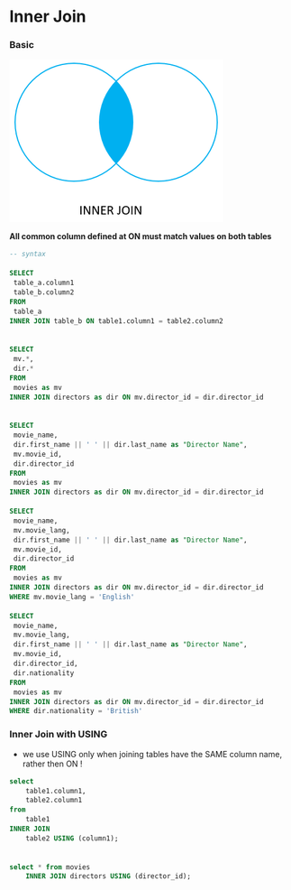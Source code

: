 # Inner Join

### Basic                    

![](../../.gitbook/assets/image%20%283%29.png)

**All common column defined at ON must match values on both tables**

```sql
-- syntax

SELECT
 table_a.column1
 table_b.column2
FROM
 table_a
INNER JOIN table_b ON table1.column1 = table2.column2


SELECT
 mv.*,
 dir.*
FROM
 movies as mv
INNER JOIN directors as dir ON mv.director_id = dir.director_id


SELECT
 movie_name,
 dir.first_name || ' ' || dir.last_name as "Director Name",
 mv.movie_id,
 dir.director_id
FROM
 movies as mv
INNER JOIN directors as dir ON mv.director_id = dir.director_id

SELECT
 movie_name,
 mv.movie_lang,
 dir.first_name || ' ' || dir.last_name as "Director Name",
 mv.movie_id,
 dir.director_id
FROM
 movies as mv
INNER JOIN directors as dir ON mv.director_id = dir.director_id
WHERE mv.movie_lang = 'English'

SELECT
 movie_name,
 mv.movie_lang,
 dir.first_name || ' ' || dir.last_name as "Director Name",
 mv.movie_id,
 dir.director_id,
 dir.nationality
FROM
 movies as mv
INNER JOIN directors as dir ON mv.director_id = dir.director_id
WHERE dir.nationality = 'British'

```

### Inner Join with USING

* we use USING  only when joining tables have the SAME column name, rather then ON !

```sql
select
    table1.column1,
    table2.column1
from
    table1
INNER JOIN 
    table2 USING (column1);


select * from movies
    INNER JOIN directors USING (director_id);
```

